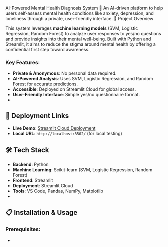 AI-Powered Mental Health Diagnosis System 🌟
An AI-driven platform to help users self-assess mental health conditions like anxiety, depression, and loneliness through a private, user-friendly interface.
📌 Project Overview

This system leverages **machine learning models** (SVM, Logistic Regression, Random Forest) to analyze user responses to yes/no questions and provide insights into their mental well-being. Built with Python and Streamlit, it aims to reduce the stigma around mental health by offering a confidential first step toward awareness.

### Key Features:
- **Private & Anonymous**: No personal data required.
- **AI-Powered Analysis**: Uses SVM, Logistic Regression, and Random Forest for accurate predictions.
- **Accessible**: Deployed on Streamlit Cloud for global access.
- **User-Friendly Interface**: Simple yes/no questionnaire format.
- 
## 🚀 Deployment Links

- **Live Demo**: [Streamlit Cloud Deployment](https://ai-mental-health-diagnosis-system-fd54wyhq7qgcn7y9gutvuj.streamlit.app/)
- **Local URL**: `http://localhost:8502/` (for local testing)

## 🛠️ Tech Stack

- **Backend**: Python
- **Machine Learning**: Scikit-learn (SVM, Logistic Regression, Random Forest)
- **Frontend**: Streamlit
- **Deployment**: Streamlit Cloud
- **Tools**: VS Code, Pandas, NumPy, Matplotlib
- 
## 📋 Installation & Usage

### Prerequisites:
-

